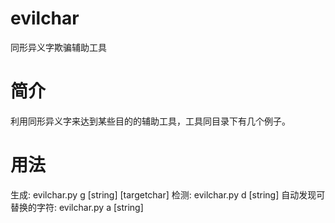# evilchar
同形异义字欺骗辅助工具

# 简介
利用同形异义字来达到某些目的的辅助工具，工具同目录下有几个例子。
# 用法
生成: evilchar.py g [string] [targetchar]
检测: evilchar.py d [string]
自动发现可替换的字符: evilchar.py a [string]
